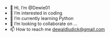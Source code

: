 - 👋 Hi, I’m @Dewie01
- 👀 I’m interested in coding
- 🌱 I’m currently learning Python
- 💞️ I’m looking to collaborate on ...
- 📫 How to reach me dewaldludick@gmail.com

<!---
Dewie01/Dewie01 is a ✨ special ✨ repository because its `README.md` (this file) appears on your GitHub profile.
You can click the Preview link to take a look at your changes.
--->
